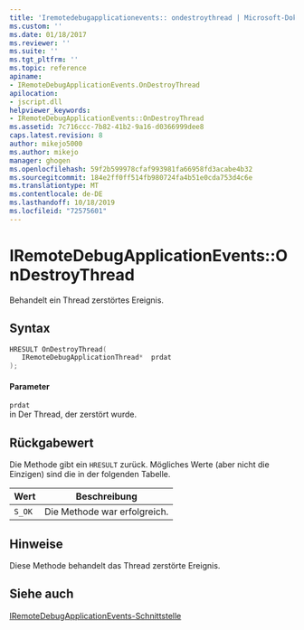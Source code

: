 ```yaml
---
title: 'Iremotedebugapplicationevents:: ondestroythread | Microsoft-Dokumentation'
ms.custom: ''
ms.date: 01/18/2017
ms.reviewer: ''
ms.suite: ''
ms.tgt_pltfrm: ''
ms.topic: reference
apiname:
- IRemoteDebugApplicationEvents.OnDestroyThread
apilocation:
- jscript.dll
helpviewer_keywords:
- IRemoteDebugApplicationEvents::OnDestroyThread
ms.assetid: 7c716ccc-7b82-41b2-9a16-d0366999dee8
caps.latest.revision: 8
author: mikejo5000
ms.author: mikejo
manager: ghogen
ms.openlocfilehash: 59f2b599978cfaf993981fa66958fd3acabe4b32
ms.sourcegitcommit: 184e2ff0ff514fb980724fa4b51e0cda753d4c6e
ms.translationtype: MT
ms.contentlocale: de-DE
ms.lasthandoff: 10/18/2019
ms.locfileid: "72575601"
---
```

# <a name="iremotedebugapplicationeventsondestroythread"></a>IRemoteDebugApplicationEvents::OnDestroyThread
Behandelt ein Thread zerstörtes Ereignis.  
  
## <a name="syntax"></a>Syntax  
  
```cpp
HRESULT OnDestroyThread(  
   IRemoteDebugApplicationThread*  prdat  
);  
```  
  
#### <a name="parameters"></a>Parameter  
 `prdat`  
 in Der Thread, der zerstört wurde.  
  
## <a name="return-value"></a>Rückgabewert  
 Die Methode gibt ein `HRESULT` zurück. Mögliches Werte (aber nicht die Einzigen) sind die in der folgenden Tabelle.  
  
|Wert|Beschreibung|  
|-----------|-----------------|  
|`S_OK`|Die Methode war erfolgreich.|  
  
## <a name="remarks"></a>Hinweise  
 Diese Methode behandelt das Thread zerstörte Ereignis.  
  
## <a name="see-also"></a>Siehe auch  
 [IRemoteDebugApplicationEvents-Schnittstelle](../../winscript/reference/iremotedebugapplicationevents-interface.md)
